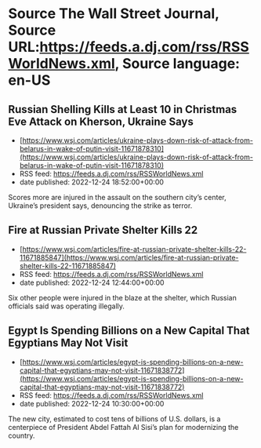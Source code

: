 # Source The Wall Street Journal, Source URL:https://feeds.a.dj.com/rss/RSSWorldNews.xml, Source language: en-US

## Russian Shelling Kills at Least 10 in Christmas Eve Attack on Kherson, Ukraine Says
 - [https://www.wsj.com/articles/ukraine-plays-down-risk-of-attack-from-belarus-in-wake-of-putin-visit-11671878310](https://www.wsj.com/articles/ukraine-plays-down-risk-of-attack-from-belarus-in-wake-of-putin-visit-11671878310)
 - RSS feed: https://feeds.a.dj.com/rss/RSSWorldNews.xml
 - date published: 2022-12-24 18:52:00+00:00

Scores more are injured in the assault on the southern city’s center, Ukraine’s president says, denouncing the strike as terror.

## Fire at Russian Private Shelter Kills 22
 - [https://www.wsj.com/articles/fire-at-russian-private-shelter-kills-22-11671885847](https://www.wsj.com/articles/fire-at-russian-private-shelter-kills-22-11671885847)
 - RSS feed: https://feeds.a.dj.com/rss/RSSWorldNews.xml
 - date published: 2022-12-24 12:44:00+00:00

Six other people were injured in the blaze at the shelter, which Russian officials said was operating illegally.

## Egypt Is Spending Billions on a New Capital That Egyptians May Not Visit
 - [https://www.wsj.com/articles/egypt-is-spending-billions-on-a-new-capital-that-egyptians-may-not-visit-11671838772](https://www.wsj.com/articles/egypt-is-spending-billions-on-a-new-capital-that-egyptians-may-not-visit-11671838772)
 - RSS feed: https://feeds.a.dj.com/rss/RSSWorldNews.xml
 - date published: 2022-12-24 10:30:00+00:00

The new city, estimated to cost tens of billions of U.S. dollars, is a centerpiece of President Abdel Fattah Al Sisi’s plan for modernizing the country.
